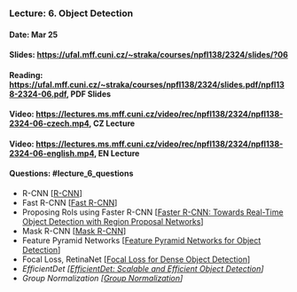 ### Lecture: 6. Object Detection
#### Date: Mar 25
#### Slides: https://ufal.mff.cuni.cz/~straka/courses/npfl138/2324/slides/?06
#### Reading: https://ufal.mff.cuni.cz/~straka/courses/npfl138/2324/slides.pdf/npfl138-2324-06.pdf, PDF Slides
#### Video: https://lectures.ms.mff.cuni.cz/video/rec/npfl138/2324/npfl138-2324-06-czech.mp4, CZ Lecture
#### Video: https://lectures.ms.mff.cuni.cz/video/rec/npfl138/2324/npfl138-2324-06-english.mp4, EN Lecture
#### Questions: #lecture_6_questions

- R-CNN [[R-CNN](https://arxiv.org/abs/1311.2524)]
- Fast R-CNN [[Fast R-CNN](https://arxiv.org/abs/1504.08083)]
- Proposing RoIs using Faster R-CNN [[Faster R-CNN: Towards Real-Time Object Detection with Region Proposal Networks](https://arxiv.org/abs/1506.01497)]
- Mask R-CNN [[Mask R-CNN](https://arxiv.org/abs/1703.06870)]
- Feature Pyramid Networks [[Feature Pyramid Networks for Object Detection](https://arxiv.org/abs/1612.03144)]
- Focal Loss, RetinaNet [[Focal Loss for Dense Object Detection](https://arxiv.org/abs/1708.02002)]
- _EfficientDet [[EfficientDet: Scalable and Efficient Object Detection](https://arxiv.org/abs/1911.09070)]_
- _Group Normalization [[Group Normalization](https://arxiv.org/abs/1803.08494)]_
